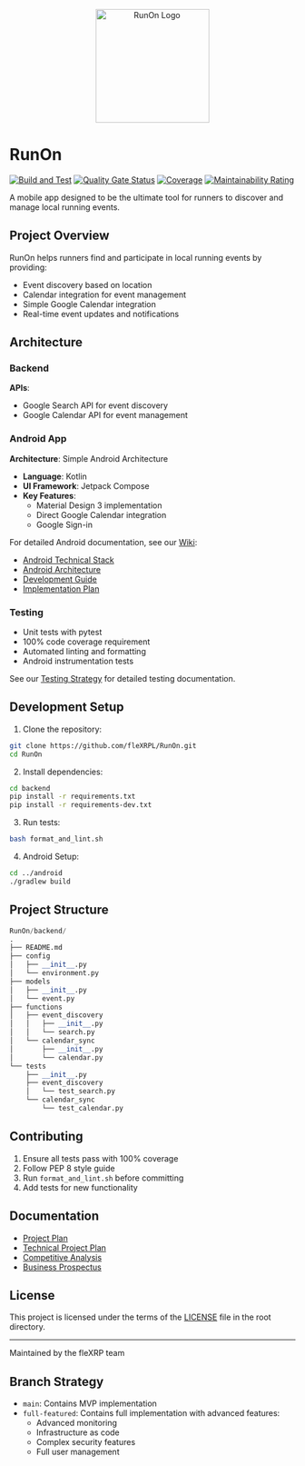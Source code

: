 <p align="center">
  <img src="https://raw.githubusercontent.com/wiki/fleXRPL/RunOn/images/runon-icon-notext.png" alt="RunOn Logo" width="200"/>
</p>

# RunOn

[![Build and Test](https://github.com/fleXRPL/RunOn/actions/workflows/build.yml/badge.svg)](https://github.com/fleXRPL/RunOn/actions/workflows/build.yml)
[![Quality Gate Status](https://sonarcloud.io/api/project_badges/measure?project=fleXRPL_RunOn&metric=alert_status)](https://sonarcloud.io/summary/new_code?id=fleXRPL_RunOn)
[![Coverage](https://sonarcloud.io/api/project_badges/measure?project=fleXRPL_RunOn&metric=coverage)](https://sonarcloud.io/summary/new_code?id=fleXRPL_RunOn)
[![Maintainability Rating](https://sonarcloud.io/api/project_badges/measure?project=fleXRPL_RunOn&metric=sqale_rating)](https://sonarcloud.io/summary/new_code?id=fleXRPL_RunOn)

A mobile app designed to be the ultimate tool for runners to discover and manage local running events.

## Project Overview

RunOn helps runners find and participate in local running events by providing:

- Event discovery based on location
- Calendar integration for event management
- Simple Google Calendar integration
- Real-time event updates and notifications

## Architecture

### Backend

**APIs**: 
  - Google Search API for event discovery
  - Google Calendar API for event management

### Android App

**Architecture**: Simple Android Architecture

- **Language**: Kotlin
- **UI Framework**: Jetpack Compose
- **Key Features**:
  - Material Design 3 implementation
  - Direct Google Calendar integration
  - Google Sign-in

For detailed Android documentation, see our [Wiki](https://github.com/fleXRPL/RunOn/wiki):
- [Android Technical Stack](https://github.com/fleXRPL/RunOn/wiki/Android-Technical-Stack)
- [Android Architecture](https://github.com/fleXRPL/RunOn/wiki/Android-Architecture)
- [Development Guide](https://github.com/fleXRPL/RunOn/wiki/Android-Development-Guide)
- [Implementation Plan](https://github.com/fleXRPL/RunOn/wiki/Android-Implementation-Plan)

### Testing

- Unit tests with pytest
- 100% code coverage requirement
- Automated linting and formatting
- Android instrumentation tests

See our [Testing Strategy](https://github.com/fleXRPL/RunOn/wiki/Testing-Strategy) for detailed testing documentation.

## Development Setup

1. Clone the repository:

```bash
git clone https://github.com/fleXRPL/RunOn.git
cd RunOn
```

2. Install dependencies:

```bash
cd backend
pip install -r requirements.txt
pip install -r requirements-dev.txt
```

3. Run tests:

```bash
bash format_and_lint.sh
```

4. Android Setup:

```bash
cd ../android
./gradlew build
```

## Project Structure

```python
RunOn/backend/
.
├── README.md
├── config
│   ├── __init__.py
│   └── environment.py
├── models
│   ├── __init__.py
│   └── event.py
├── functions
│   ├── event_discovery
│   │   ├── __init__.py
│   │   └── search.py
│   └── calendar_sync
│       ├── __init__.py
│       └── calendar.py
└── tests
    ├── __init__.py
    ├── event_discovery
    │   └── test_search.py
    └── calendar_sync
        └── test_calendar.py
```

## Contributing

1. Ensure all tests pass with 100% coverage
2. Follow PEP 8 style guide
3. Run `format_and_lint.sh` before committing
4. Add tests for new functionality

## Documentation

- [Project Plan](docs/detail/IOS/RunOn!-Project_Plan.md)
- [Technical Project Plan](docs/detail/IOS/RunOn!-Technical_Project_Plan.md)
- [Competitive Analysis](docs/detail/IOS/RunOn!-Competitive_Analysis.md)
- [Business Prospectus](docs/detail/IOS/RunOn!-Prospectus.md)

## License

This project is licensed under the terms of the [LICENSE](LICENSE) file in the root directory.

---
Maintained by the fleXRP team

## Branch Strategy

- `main`: Contains MVP implementation
- `full-featured`: Contains full implementation with advanced features:
  - Advanced monitoring
  - Infrastructure as code
  - Complex security features
  - Full user management
